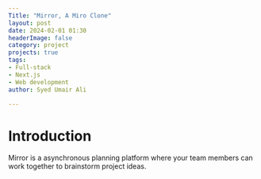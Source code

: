 ```yaml
---
Title: "Mirror, A Miro Clone"
layout: post
date: 2024-02-01 01:30
headerImage: false
category: project
projects: true
tags:
- Full-stack
- Next.js
- Web development
author: Syed Umair Ali

---
```


# Introduction 

Mirror is a asynchronous planning platform where your team members can work together to brainstorm project ideas.

